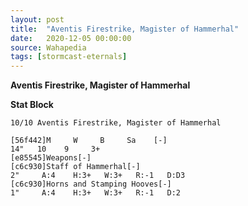 ```yaml
---
layout: post
title:  "Aventis Firestrike, Magister of Hammerhal"
date:   2020-12-05 00:00:00
source: Wahapedia
tags: [stormcast-eternals]
---
```


**Aventis Firestrike, Magister of Hammerhal**

**Stat Block**
```
10/10 Aventis Firestrike, Magister of Hammerhal
```

```
[56f442]M     W     B     Sa    [-]
14"   10    9     3+    
[e85545]Weapons[-]
[c6c930]Staff of Hammerhal[-]
2"     A:4    H:3+   W:3+   R:-1   D:D3  
[c6c930]Horns and Stamping Hooves[-]
1"     A:4    H:3+   W:3+   R:-1   D:2   
```
    